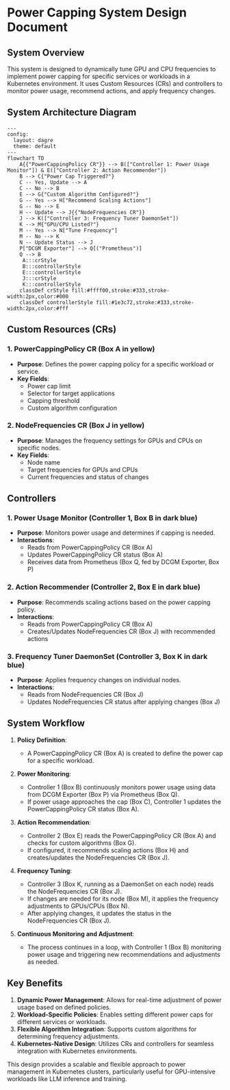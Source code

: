 # Power Capping System Design Document

## System Overview

This system is designed to dynamically tune GPU and CPU frequencies to implement power capping for specific services or workloads in a Kubernetes environment. It uses Custom Resources (CRs) and controllers to monitor power usage, recommend actions, and apply frequency changes.

## System Architecture Diagram

```mermaid
---
config:
  layout: dagre
  theme: default
---
flowchart TD
    A{{"PowerCappingPolicy CR"}} --> B(["Controller 1: Power Usage Monitor"]) & E(["Controller 2: Action Recommender"])
    B --> C{"Power Cap Triggered?"}
    C -- Yes, Update --> A
    C -- No --> B
    E --> G{"Custom Algorithm Configured?"}
    G -- Yes --> H["Recommend Scaling Actions"]
    G -- No --> E
    H -- Update --> J{{"NodeFrequencies CR"}}
    J --> K(["Controller 3: Frequency Tuner DaemonSet"])
    K --> M{"GPU/CPU Listed?"}
    M -- Yes --> N["Tune Frequency"]
    M -- No --> K
    N -- Update Status --> J
    P["DCGM Exporter"] --> Q[("Prometheus")]
    Q --> B
     A:::crStyle
     B:::controllerStyle
     E:::controllerStyle
     J:::crStyle
     K:::controllerStyle
    classDef crStyle fill:#ffff00,stroke:#333,stroke-width:2px,color:#000
    classDef controllerStyle fill:#1e3c72,stroke:#333,stroke-width:2px,color:#fff
```

## Custom Resources (CRs)

### 1. PowerCappingPolicy CR (Box A in yellow)

- **Purpose**: Defines the power capping policy for a specific workload or service.
- **Key Fields**:
  - Power cap limit
  - Selector for target applications
  - Capping threshold
  - Custom algorithm configuration

### 2. NodeFrequencies CR (Box J in yellow)

- **Purpose**: Manages the frequency settings for GPUs and CPUs on specific nodes.
- **Key Fields**:
  - Node name
  - Target frequencies for GPUs and CPUs
  - Current frequencies and status of changes

## Controllers

### 1. Power Usage Monitor (Controller 1, Box B in dark blue)

- **Purpose**: Monitors power usage and determines if capping is needed.
- **Interactions**:
  - Reads from PowerCappingPolicy CR (Box A)
  - Updates PowerCappingPolicy CR status (Box A)
  - Receives data from Prometheus (Box Q, fed by DCGM Exporter, Box P)

### 2. Action Recommender (Controller 2, Box E in dark blue)

- **Purpose**: Recommends scaling actions based on the power capping policy.
- **Interactions**:
  - Reads from PowerCappingPolicy CR (Box A)
  - Creates/Updates NodeFrequencies CR (Box J) with recommended actions

### 3. Frequency Tuner DaemonSet (Controller 3, Box K in dark blue)

- **Purpose**: Applies frequency changes on individual nodes.
- **Interactions**:
  - Reads from NodeFrequencies CR (Box J)
  - Updates NodeFrequencies CR status after applying changes (Box J)

## System Workflow

1. **Policy Definition**: 
   - A PowerCappingPolicy CR (Box A) is created to define the power cap for a specific workload.

2. **Power Monitoring**:
   - Controller 1 (Box B) continuously monitors power usage using data from DCGM Exporter (Box P) via Prometheus (Box Q).
   - If power usage approaches the cap (Box C), Controller 1 updates the PowerCappingPolicy CR status (Box A).

3. **Action Recommendation**:
   - Controller 2 (Box E) reads the PowerCappingPolicy CR (Box A) and checks for custom algorithms (Box G).
   - If configured, it recommends scaling actions (Box H) and creates/updates the NodeFrequencies CR (Box J).

4. **Frequency Tuning**:
   - Controller 3 (Box K, running as a DaemonSet on each node) reads the NodeFrequencies CR (Box J).
   - If changes are needed for its node (Box M), it applies the frequency adjustments to GPUs/CPUs (Box N).
   - After applying changes, it updates the status in the NodeFrequencies CR (Box J).

5. **Continuous Monitoring and Adjustment**:
   - The process continues in a loop, with Controller 1 (Box B) monitoring power usage and triggering new recommendations and adjustments as needed.

## Key Benefits

1. **Dynamic Power Management**: Allows for real-time adjustment of power usage based on defined policies.
2. **Workload-Specific Policies**: Enables setting different power caps for different services or workloads.
3. **Flexible Algorithm Integration**: Supports custom algorithms for determining frequency adjustments.
4. **Kubernetes-Native Design**: Utilizes CRs and controllers for seamless integration with Kubernetes environments.

This design provides a scalable and flexible approach to power management in Kubernetes clusters, particularly useful for GPU-intensive workloads like LLM inference and training.
